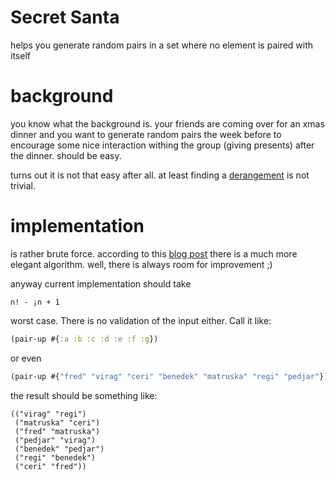 Secret Santa
============

helps you generate random pairs in a set where no element is paired with itself

# background

you know what the background is. your friends are coming over for an xmas dinner and you want to generate random pairs the week before to encourage some nice interaction withing the group (giving presents) after the dinner. should be easy.

turns out it is not that easy after all. at least finding a [derangement](http://en.wikipedia.org/wiki/Derangement) is not trivial.

# implementation

is rather brute force. according to this [blog post](http://cameroncounts.wordpress.com/2013/01/18/finding-derangements-without-cfsg/) there is a much more elegant algorithm. well, there is always room for improvement ;)

anyway current implementation should take
```
n! - ¡n + 1
```
worst case. There is no validation of the input either. Call it like:
```clojure
(pair-up #{:a :b :c :d :e :f :g})
```
or even
```clojure
(pair-up #{"fred" "virag" "ceri" "benedek" "matruska" "regi" "pedjar"})
```
the result should be something like:
```
(("virag" "regi")
 ("matruska" "ceri")
 ("fred" "matruska")
 ("pedjar" "virag")
 ("benedek" "pedjar")
 ("regi" "benedek")
 ("ceri" "fred"))
```
